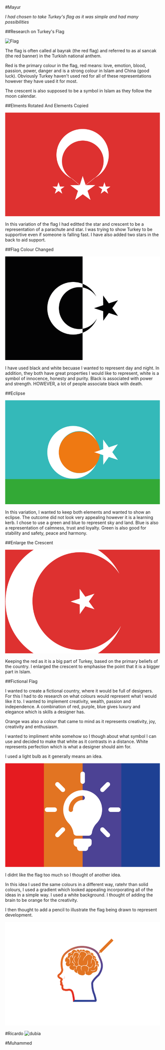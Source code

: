 #Mayur

*I had chosen to take Turkey's flag as it was simple and had many possibilities*

##Research on Turkey's Flag

![Flag](https://upload.wikimedia.org/wikipedia/commons/thumb/b/b4/Flag_of_Turkey.svg/2000px-Flag_of_Turkey.svg.png "Flag")

The flag is often called al bayrak (the red flag) and referred to as al sancak (the red banner) in the Turkish national anthem.

Red is the primary colour in the flag, red means: love, emotion, blood, passion, power, danger and is a strong colour in Islam and China (good luck). Obviously Turkey haven't used red for all of these representations however they have used it for most.

The crescent is also supposed to be a symbol in Islam as they follow the moon calendar.

##Elments Rotated And Elements Copied

![Rotation](https://github.com/Mhossain360/FLAG-3/blob/master/Mayur/Turkey-Support-(Flag).png "Rotation")

In this variation of the flag I had editted the star and crescent to be a representation of a parachute and star. I was trying to show Turkey to be supportive even if someone is falling fast. I have also added two stars in the back to aid support.

##Flag Colour Changed

![Colour](https://github.com/Mhossain360/FLAG-3/blob/master/Mayur/B%26W.png "Colour")

I have used black and white becuase I wanted to represent day and night. In addition, they both have great properties I would like to represent, white is a symbol of innocence, honesty and purity. Black is associated with power and strength. HOWEVER, a lot of people associate black with death.

##Eclipse

![Eclipse](https://github.com/Mhossain360/FLAG-3/blob/master/Mayur/Eclipse.png "Eclipse")

In this variation, I wanted to keep both elements and wanted to show an eclipse. The outcome did not look very appealing however it is a learning kerb. I chose to use a green and blue to represent sky and land. Blue is also a representation of calmness, trust and loyalty. Green is also good for stability and safety, peace and harmony.

##Enlarge the Crescent

![Enlarge](https://github.com/Mhossain360/FLAG-3/blob/master/Mayur/Crescent-enlarged.png "Enlarge")

Keeping the red as it is a big part of Turkey, based on the primary beliefs of the country. I enlarged the crescent to emphasise the point that it is a bigger part in Islam. 

##Fictional Flag

I wanted to create a fictional country, where it would be full of designers. For this I had to do research on what colours would represent what I would like it to. I wanted to implement creativity, wealth, passion and independence. A combination of red, purple, blue gives luxury and elegance which is skills a designer has.

Orange was also a colour that came to mind as it represents creativity, joy, creativity and enthusiasm.

I wanted to impliment white somehow so I though about what symbol I can use and decided to make that white as it contrasts in a distance. White represents perfection which is what a designer should aim for.

I used a light bulb as it generally means an idea.

![Bad](https://github.com/Mhossain360/FLAG-3/blob/master/Mayur/Terrible-Flag.png "Bad")

I didnt like the flag too much so I thought of another idea.

In this idea I used the same colours in a different way, ratehr than solid colours, I used a gradient which looked appealing incorporating all of the ideas in a simple way. I used a white background. I thought of adding the brain to be orange for the creativity.

I then thought to add a pencil to illustrate the flag being drawn to represent development.

![Good](https://github.com/Mhossain360/FLAG-3/blob/master/Mayur/Good-Flag.png "Good")

#Ricardo
![dubia](https://github.com/Mhossain360/FLAG-3/commit/b1010f891e02ec4362ee4a2b12304bdd09b985f4 "dubia")


#Muhammed
